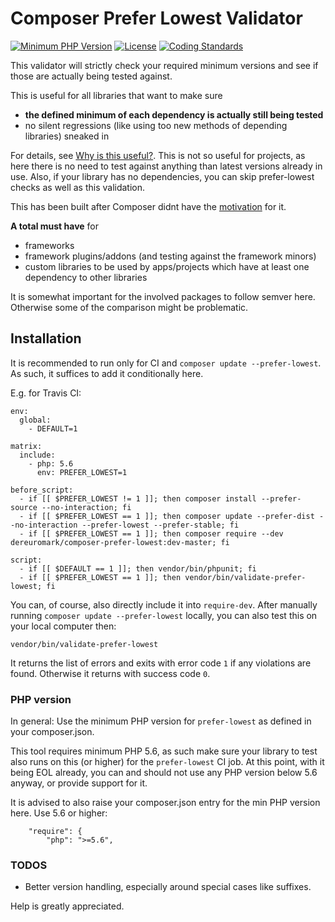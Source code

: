 # Composer Prefer Lowest Validator
[![Minimum PHP Version](http://img.shields.io/badge/php-%3E%3D%205.6-8892BF.svg)](https://php.net/)
[![License](https://poser.pugx.org/dereuromark/validate-prefer-lowest/license.svg)](https://packagist.org/packages/dereuromark/validate-prefer-lowest)
[![Coding Standards](https://img.shields.io/badge/cs-PSR--2--R-yellow.svg)](https://github.com/php-fig-rectified/fig-rectified-standards)

This validator will strictly check your required minimum versions and see if those are actually being tested against.

This is useful for all libraries that want to make sure 
- **the defined minimum of each dependency is actually still being tested** 
- no silent regressions (like using too new methods of depending libraries) sneaked in

For details, see [Why is this useful?](https://evertpot.com/testing-composer-prefer-lowest/).
This is not so useful for projects, as here there is no need to test against anything than latest versions already in use.
Also, if your library has no dependencies, you can skip prefer-lowest checks as well as this validation.

This has been built after Composer didnt have the [motivation](https://github.com/composer/composer/issues/7849) for it.

**A total must have** for
- frameworks
- framework plugins/addons (and testing against the framework minors)
- custom libraries to be used by apps/projects which have at least one dependency to other libraries

It is somewhat important for the involved packages to follow semver here. Otherwise some of the comparison might be problematic.

## Installation
It is recommended to run only for CI and `composer update --prefer-lowest`.
As such, it suffices to add it conditionally here.

E.g. for Travis CI:
```
env:
  global:
    - DEFAULT=1

matrix:
  include:
    - php: 5.6
      env: PREFER_LOWEST=1

before_script:
  - if [[ $PREFER_LOWEST != 1 ]]; then composer install --prefer-source --no-interaction; fi
  - if [[ $PREFER_LOWEST == 1 ]]; then composer update --prefer-dist --no-interaction --prefer-lowest --prefer-stable; fi
  - if [[ $PREFER_LOWEST == 1 ]]; then composer require --dev dereuromark/composer-prefer-lowest:dev-master; fi

script:
  - if [[ $DEFAULT == 1 ]]; then vendor/bin/phpunit; fi
  - if [[ $PREFER_LOWEST == 1 ]]; then vendor/bin/validate-prefer-lowest; fi
```

You can, of course, also directly include it into `require-dev`.
After manually running `composer update --prefer-lowest` locally, you can also test this on your local computer then:
```
vendor/bin/validate-prefer-lowest
```

It returns the list of errors and exits with error code `1` if any violations are found.
Otherwise it returns with success code `0`.

### PHP version
In general: Use the minimum PHP version for `prefer-lowest` as defined in your composer.json.

This tool requires minimum PHP 5.6, as such make sure your library to test also runs on this (or higher) for the `prefer-lowest` CI job.
At this point, with it being EOL already, you can and should not use any PHP version below 5.6 anyway, or provide support for it.

It is advised to also raise your composer.json entry for the min PHP version here. Use 5.6 or higher:
```
	"require": {
		"php": ">=5.6",
``` 

### TODOS
- Better version handling, especially around special cases like suffixes.

Help is greatly appreciated.
